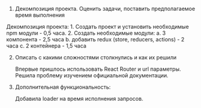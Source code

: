 1. Декомпозиция проекта. Оценить задачи, поставить предполагаемое время выполнения

Декомпозиция проекта:
    1. Создать проект и установить необходимые npm модули - 0,5 часа.
    2. Создать необходимые модули:
        а. 3 компонента - 2,5 часа
        b. добавить redux (store, reducers, actions) - 2 часа
        c. 2 контейнера - 1,5 часа

2. Описать с какими сложностями столкнулись и как их решили

    Впервые пришлось использовать React Router и url параметры. Решила проблему изучением официальной документации.

3. Дополнительная функциональность:

    Добавила loader на время исполнения запросов.